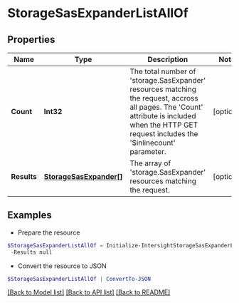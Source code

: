 # StorageSasExpanderListAllOf
## Properties

Name | Type | Description | Notes
------------ | ------------- | ------------- | -------------
**Count** | **Int32** | The total number of &#39;storage.SasExpander&#39; resources matching the request, accross all pages. The &#39;Count&#39; attribute is included when the HTTP GET request includes the &#39;$inlinecount&#39; parameter. | [optional] 
**Results** | [**StorageSasExpander[]**](StorageSasExpander.md) | The array of &#39;storage.SasExpander&#39; resources matching the request. | [optional] 

## Examples

- Prepare the resource
```powershell
$StorageSasExpanderListAllOf = Initialize-IntersightStorageSasExpanderListAllOf  -Count null `
 -Results null
```

- Convert the resource to JSON
```powershell
$StorageSasExpanderListAllOf | ConvertTo-JSON
```

[[Back to Model list]](../README.md#documentation-for-models) [[Back to API list]](../README.md#documentation-for-api-endpoints) [[Back to README]](../README.md)

